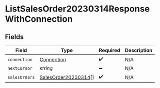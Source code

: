 # ListSalesOrder20230314ResponseWithConnection


## Fields

| Field                                                             | Type                                                              | Required                                                          | Description                                                       |
| ----------------------------------------------------------------- | ----------------------------------------------------------------- | ----------------------------------------------------------------- | ----------------------------------------------------------------- |
| `connection`                                                      | [Connection](../../models/shared/connection.md)                   | :heavy_check_mark:                                                | N/A                                                               |
| `nextCursor`                                                      | *string*                                                          | :heavy_minus_sign:                                                | N/A                                                               |
| `salesOrders`                                                     | [SalesOrder20230314](../../models/shared/salesorder20230314.md)[] | :heavy_check_mark:                                                | N/A                                                               |